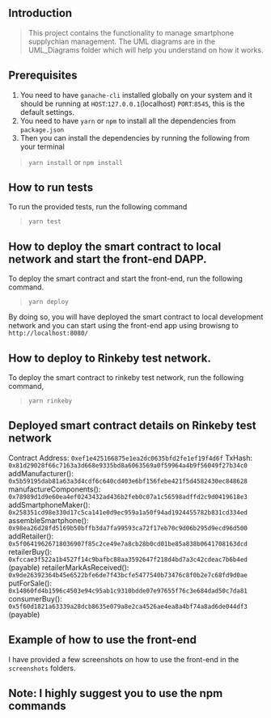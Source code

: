## Introduction
> This project contains the functionality to manage smartphone supplychian management.
The UML diagrams are in the UML_Diagrams folder which will help you understand on how it works.


## Prerequisites
1. You need to have `ganache-cli` installed globally on your system and it should be running
at `HOST`:`127.0.0.1`(localhost) `PORT`:`8545`, this is the default settings.
2. You need to have `yarn` or `npm` to install all the dependencies from `package.json`
3. Then you can install the dependencies by running the following from your terminal
> `yarn install` or `npm install`

## How to run tests
To run the provided tests, run the following command
> `yarn test`

## How to deploy the smart contract to local network and start the front-end DAPP.
To deploy the smart contract and start the front-end, run the following command.
> `yarn deploy`

By doing so, you will have deployed the smart contract to local development network and you can
start using the front-end app using browisng to `http://localhost:8080/`

## How to deploy to Rinkeby test network.
To deploy the smart contract to rinkeby test network, run the following command,
> `yarn rinkeby`

## Deployed smart contract details on Rinkeby test network
Contract Address: `0xef1e425166875e1ea2dc0635bfd2fe1ef19f4d6f`
TxHash: `0x81d29028f66c7163a3d668e9335bd8a6063569a0f59964a4b9f56049f27b34c0`
addManufacturer(): `0x5b59195dab81a63a3d4cdf6c640cd403e6bf156febe421f5d4582430ec848628`
manufactureComponents(): `0x78989d1d9e60ea4ef0243432ad436b2feb0c07a1c56598adffd2c9d0419618e3`
addSmartphoneMaker(): `0x258351cd98e330d17c5ca141e0d9ec959a1a50f94ad1924455782b831cd334ed`
assembleSmartphone(): `0x98ea26d28fd5169b50bffb3da7fa99593ca72f17eb70c9d06b295d9ecd96d500`
addRetailer(): `0x5f06419626718036907f85c2ce49e7a8cb28b0cd01be85a838b0641708163dcd`
retailerBuy(): `0xfccae3f522a1b4527f14c9bafbc88aa3592647f218d4bd7a3c42cdeac7b6b4ed` (payable)
retailerMarkAsReceived(): `0x9de26392364b45e6522bfe6de7f43bcfe5477540b73476c8f0b2e7c68fd9d0ae`
putForSale(): `0x14860fd4b1596c4503e94c95ab1c9310bdde07e97655f76c3e684dad50c7da81`
consumerBuy(): `0x5f60d1821a63339a28dcb8635e079a8e2ca4526ae4ea8a4bf74a8ad6de044df3` (payable)

## Example of how to use the front-end
I have provided a few screenshots on how to use the front-end in the `screenshots` folders.

## Note: I highly suggest you to use the npm commands